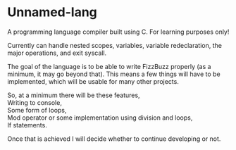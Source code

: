 # Unnamed-lang
A programming language compiler built using C. For learning purposes only!

Currently can handle nested scopes, variables, variable redeclaration, the major operations, and exit syscall. 

The goal of the language is to be able to write FizzBuzz properly (as a minimum, it may go beyond that).
This means a few things will have to be implemented, which will be usable for many other projects.

So, at a minimum there will be these features,\
Writing to console,\
Some form of loops,\
Mod operator or some implementation using division and loops,\
If statements.

Once that is achieved I will decide whether to continue developing or not.
